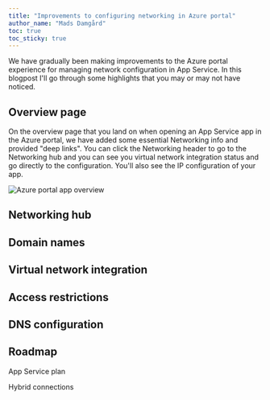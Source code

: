 ```yaml
---
title: "Improvements to configuring networking in Azure portal"
author_name: "Mads Damgård"
toc: true
toc_sticky: true
---
```


We have gradually been making improvements to the Azure portal experience for managing network configuration in App Service. In this blogpost I'll go through some highlights that you may or may not have noticed.

## Overview page

On the overview page that you land on when opening an App Service app in the Azure portal, we have added some essential Networking info and provided "deep links". You can click the Networking header to go to the Networking hub and you can see you virtual network integration status and go directly to the configuration. You'll also see the IP configuration of your app.

![Azure portal app overview]({{site.baseurl}}/media/2024/02/app-overview.png)

## Networking hub

## Domain names

## Virtual network integration

## Access restrictions

## DNS configuration

## Roadmap

App Service plan

Hybrid connections
